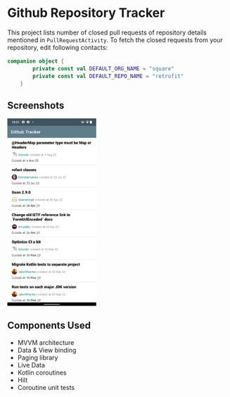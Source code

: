 # Github Repository Tracker
This project lists number of closed pull requests of repository details mentioned in `PullRequestActivity`.
To fetch the closed requests from your repository, edit following contacts:
```kotlin
companion object {
        private const val DEFAULT_ORG_NAME = "square"
        private const val DEFAULT_REPO_NAME = "retrofit"
    }

```

## Screenshots

<img src="https://github.com/mohitrajput987/media-repository/blob/master/kotlin/github-tracker.png" width="40%" alt="user input">

## Components Used
- MVVM architecture
- Data & View binding
- Paging library
- Live Data
- Kotlin coroutines
- Hilt
- Coroutine unit tests
